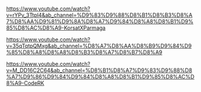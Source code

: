 
https://www.youtube.com/watch?v=rYPv_3Ttpl4&ab_channel=%D9%83%D9%88%D8%B1%D8%B3%D8%A7%D8%AA%D9%81%D9%8A%D8%A7%D9%84%D8%A8%D8%B1%D9%85%D8%AC%D8%A9-KorsatXParmaga

https://www.youtube.com/watch?v=35qTqtpQMxg&ab_channel=%D8%A7%D8%AA%D8%B9%D9%84%D9%85%D8%A8%D8%A8%D8%B3%D8%A7%D8%B7%D8%A9

https://www.youtube.com/watch?v=M_DD16C2C64&ab_channel=%D8%B1%D8%A7%D9%83%D9%88%D8%A7%D9%86%D9%84%D9%84%D8%A8%D8%B1%D9%85%D8%AC%D8%A9-CodeRK

